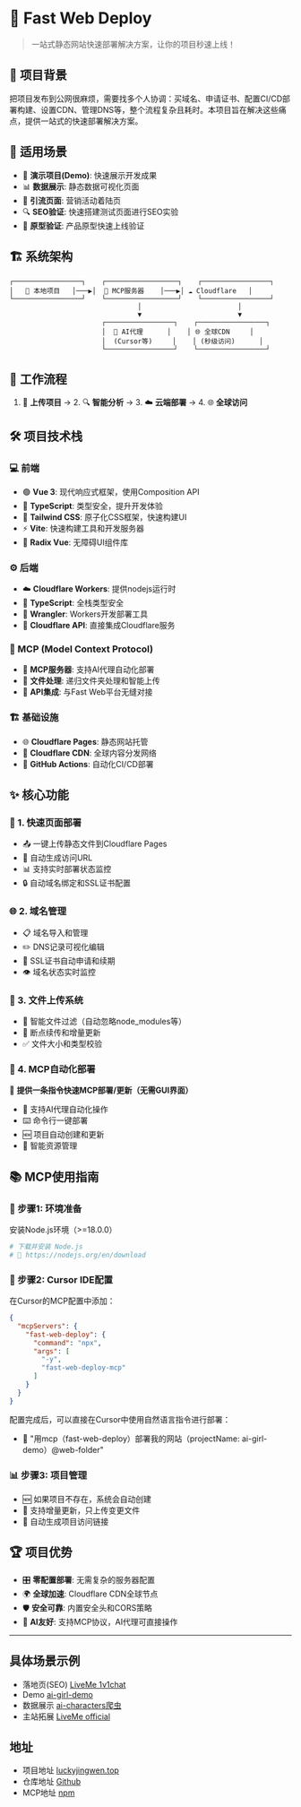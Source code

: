 # 🚀 Fast Web Deploy

> 一站式静态网站快速部署解决方案，让你的项目秒速上线！


## 🎯 项目背景

把项目发布到公网很麻烦，需要找多个人协调：买域名、申请证书、配置CI/CD部署构建、设置CDN、管理DNS等，整个流程复杂且耗时。本项目旨在解决这些痛点，提供一站式的快速部署解决方案。

## 🌟 适用场景

- 🎪 **演示项目(Demo)**: 快速展示开发成果
- 📊 **数据展示**: 静态数据可视化页面  
- 🎯 **引流页面**: 营销活动着陆页
- 🔍 **SEO验证**: 快速搭建测试页面进行SEO实验
- 🧪 **原型验证**: 产品原型快速上线验证


## 🏗️ 系统架构

```
┌─────────────────┐    ┌──────────────────┐    ┌─────────────────┐
│   📁 本地项目   │───▶│  🤖 MCP服务器    │───▶│ ☁️ Cloudflare   │
└─────────────────┘    └──────────────────┘    └─────────────────┘
                                │                        │
                                ▼                        ▼
                       ┌─────────────────┐    ┌─────────────────┐
                       │  🎯 AI代理      │    │ 🌐 全球CDN     │
                       │  (Cursor等)     │    │ (秒级访问)      │
                       └─────────────────┘    └─────────────────┘
```

## 🔄 工作流程

1. 📂 **上传项目** → 2. 🔍 **智能分析** → 3. ☁️ **云端部署** → 4. 🌐 **全球访问**

## 🛠️ 项目技术栈

### 💻 前端
- 🟢 **Vue 3**: 现代响应式框架，使用Composition API
- 🔷 **TypeScript**: 类型安全，提升开发体验
- 🎨 **Tailwind CSS**: 原子化CSS框架，快速构建UI
- ⚡ **Vite**: 快速构建工具和开发服务器
- 🧩 **Radix Vue**: 无障碍UI组件库

### ⚙️ 后端
- ☁️ **Cloudflare Workers**: 提供nodejs运行时
- 🔷 **TypeScript**: 全栈类型安全
- 🔧 **Wrangler**: Workers开发部署工具
- 🔗 **Cloudflare API**: 直接集成Cloudflare服务

### 🤖 MCP (Model Context Protocol)
- 🎯 **MCP服务器**: 支持AI代理自动化部署
- 📁 **文件处理**: 递归文件夹处理和智能上传
- 🔌 **API集成**: 与Fast Web平台无缝对接

### 🏗️ 基础设施
- 🌐 **Cloudflare Pages**: 静态网站托管
- 🚀 **Cloudflare CDN**: 全球内容分发网络
- 🔄 **GitHub Actions**: 自动化CI/CD部署

## ✨ 核心功能

### 🚀 1. 快速页面部署
- 📤 一键上传静态文件到Cloudflare Pages
- 🔗 自动生成访问URL
- 📊 支持实时部署状态监控
- 🔒 自动域名绑定和SSL证书配置

### 🌐 2. 域名管理
- 📋 域名导入和管理
- ✏️ DNS记录可视化编辑
- 🔐 SSL证书自动申请和续期
- 👁️ 域名状态实时监控

### 📁 3. 文件上传系统
- 🧠 智能文件过滤（自动忽略node_modules等）
- 🔄 断点续传和增量更新
- ✅ 文件大小和类型校验

### 🤖 4. MCP自动化部署
🎯 **提供一条指令快速MCP部署/更新（无需GUI界面）**
- 🤖 支持AI代理自动化操作
- ⌨️ 命令行一键部署
- 🆕 项目自动创建和更新
- 🧩 智能资源管理

## 📚 MCP使用指南

### 🔧 步骤1: 环境准备
安装Node.js环境（>=18.0.0）
```bash
# 下载并安装 Node.js
# 🔗 https://nodejs.org/en/download
```

### 🎯 步骤2: Cursor IDE配置
在Cursor的MCP配置中添加：
```json
{
  "mcpServers": {
    "fast-web-deploy": {
      "command": "npx",
      "args": [
        "-y",
        "fast-web-deploy-mcp"
      ]
    }
  }
}
```

配置完成后，可以直接在Cursor中使用自然语言指令进行部署：
- 🔄 "用mcp（fast-web-deploy）部署我的网站（projectName: ai-girl-demo）@web-folder"

### 📊 步骤3: 项目管理
- 🆕 如果项目不存在，系统会自动创建
- 🔄 支持增量更新，只上传变更文件
- 🔗 自动生成项目访问链接

## 🏆 项目优势

- 🎛️ **零配置部署**: 无需复杂的服务器配置
- 🌍 **全球加速**: Cloudflare CDN全球节点
- 🛡️ **安全可靠**: 内置安全头和CORS策略
- 🤖 **AI友好**: 支持MCP协议，AI代理可直接操作

---

## 具体场景示例

- 落地页(SEO) [LiveMe 1v1chat](https://1v1chathot.com/)
- Demo [ai-girl-demo](https://ai-girl-demo.pages.dev/)
- 数据展示 [ai-characters爬虫](https://ai-characters.pages.dev/)
- 主站拓展 [LiveMe official](https://qa.liveme.com/)


## 地址
- 项目地址 [luckyjingwen.top](https://luckyjingwen.top)
- 仓库地址 [Github](https://github.com/Alvinnn1/fast-web-deploy)
- MCP地址 [npm](https://www.npmjs.com/package/fast-web-deploy-mcp)
